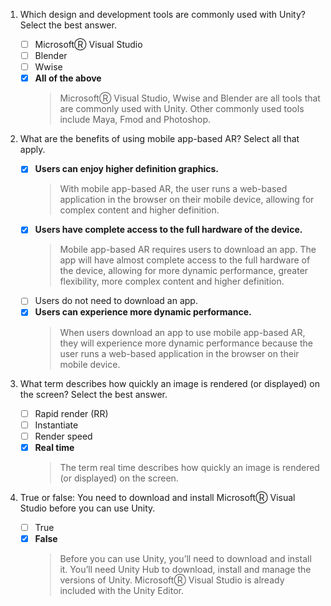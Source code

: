 1. Which design and development tools are commonly used with Unity? Select the best answer.

   - [ ] MicrosoftⓇ Visual Studio
   - [ ] Blender
   - [ ] Wwise
   - [x] **All of the above**
     > MicrosoftⓇ Visual Studio, Wwise and Blender are all tools that are commonly used with Unity. Other commonly used tools include Maya, Fmod and Photoshop.

2. What are the benefits of using mobile app-based AR? Select all that apply.

   - [x] **Users can enjoy higher definition graphics.**
     > With mobile app-based AR, the user runs a web-based application in the browser on their mobile device, allowing for complex content and higher definition.
   - [x] **Users have complete access to the full hardware of the device.**
     > Mobile app-based AR requires users to download an app. The app will have almost complete access to the full hardware of the device, allowing for more dynamic performance, greater flexibility, more complex content and higher definition.
   - [ ] Users do not need to download an app.
   - [x] **Users can experience more dynamic performance.**
     > When users download an app to use mobile app-based AR, they will experience more dynamic performance because the user runs a web-based application in the browser on their mobile device.

3. What term describes how quickly an image is rendered (or displayed) on the screen? Select the best answer.

   - [ ] Rapid render (RR)
   - [ ] Instantiate
   - [ ] Render speed
   - [x] **Real time**
     > The term real time describes how quickly an image is rendered (or displayed) on the screen.

4. True or false: You need to download and install MicrosoftⓇ Visual Studio before you can use Unity.

   - [ ] True
   - [x] **False**
     > Before you can use Unity, you’ll need to download and install it. You’ll need Unity Hub to download, install and manage the versions of Unity. MicrosoftⓇ Visual Studio is already included with the Unity Editor.
